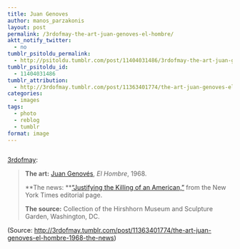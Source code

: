 ```yaml
---
title: Juan Genoves
author: manos_parzakonis
layout: post
permalink: /3rdofmay-the-art-juan-genoves-el-hombre/
aktt_notify_twitter:
  - no
tumblr_psitoldu_permalink:
  - http://psitoldu.tumblr.com/post/11404031486/3rdofmay-the-art-juan-genoves-el-hombre
tumblr_psitoldu_id:
  - 11404031486
tumblr_attribution:
  - http://3rdofmay.tumblr.com/post/11363401774/the-art-juan-genoves-el-hombre-1968-the-news
categories:
  - images
tags:
  - photo
  - reblog
  - tumblr
format: image
---
```

<a href="http://3rdofmay.tumblr.com/post/11363401774/the-art-juan-genoves-el-hombre-1968-the-news" rel="attachment wp-att-1604"><img class="alignnone size-full wp-image-1604" src="http://i2.wp.com/www.statsravingmad.com/blog/wp-content/uploads/2012/07/tumblr_lsyxo678vd1qe0into1_400.jpg?resize=337%2C449" alt="" data-recalc-dims="1" /></a>

<a href="http://3rdofmay.tumblr.com/post/11363401774" target="_blank">3rdofmay</a>:

> <span><strong>The art:</strong> <a href="http://www.juangenoves.com" target="_blank">Juan Genové</a></span><span><a href="http://www.juangenoves.com" target="_blank">s</a>, <em>El Hombre</em>, 1968.</span>
> 
> **The news: **<a href="http://www.nytimes.com/2011/10/12/opinion/justifying-the-killing-of-an-american.html?pagewanted=all" target="_blank">“Justifying the Killing of an American,”</a> from the New York Times editorial page.
> 
> **The source:** Collection of the Hirshhorn Museum and Sculpture Garden, Washington, DC.

<div class="attribution">
  (<span>Source:</span> <a href="http://3rdofmay.tumblr.com/post/11363401774/the-art-juan-genoves-el-hombre-1968-the-news">http://3rdofmay.tumblr.com/post/11363401774/the-art-juan-genoves-el-hombre-1968-the-news</a>)
</div>